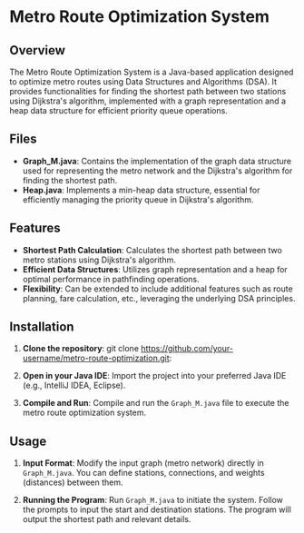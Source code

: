 # Metro Route Optimization System

## Overview
The Metro Route Optimization System is a Java-based application designed to optimize metro routes using Data Structures and Algorithms (DSA). It provides functionalities for finding the shortest path between two stations using Dijkstra's algorithm, implemented with a graph representation and a heap data structure for efficient priority queue operations.

## Files
- **Graph_M.java**: Contains the implementation of the graph data structure used for representing the metro network and the Dijkstra's algorithm for finding the shortest path.
- **Heap.java**: Implements a min-heap data structure, essential for efficiently managing the priority queue in Dijkstra's algorithm.

## Features
- **Shortest Path Calculation**: Calculates the shortest path between two metro stations using Dijkstra's algorithm.
- **Efficient Data Structures**: Utilizes graph representation and a heap for optimal performance in pathfinding operations.
- **Flexibility**: Can be extended to include additional features such as route planning, fare calculation, etc., leveraging the underlying DSA principles.

## Installation
1. **Clone the repository**:
git clone https://github.com/your-username/metro-route-optimization.git:

3. **Open in your Java IDE**:
Import the project into your preferred Java IDE (e.g., IntelliJ IDEA, Eclipse).

4. **Compile and Run**:
Compile and run the `Graph_M.java` file to execute the metro route optimization system.

## Usage
1. **Input Format**:
Modify the input graph (metro network) directly in `Graph_M.java`. You can define stations, connections, and weights (distances) between them.

2. **Running the Program**:
Run `Graph_M.java` to initiate the system. Follow the prompts to input the start and destination stations. The program will output the shortest path and relevant details.
